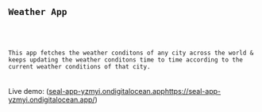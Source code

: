 ##  `Weather App`

<br/>
<br/>

`This app fetches the weather conditons of any city across the world &
keeps updating the weather conditons time to time according to the current weather conditions of that city.
`
<br/>
<br/>
<br/>
Live demo: ([seal-app-yzmyi.ondigitalocean.app](https://seal-app-yzmyi.ondigitalocean.app/)https://seal-app-yzmyi.ondigitalocean.app/)
